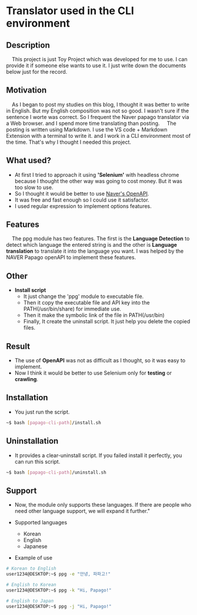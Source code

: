 
**Translator used in the CLI environment**
=================================================
## Description
&nbsp;&nbsp;&nbsp;&nbsp;This project is just Toy Project which was developed for me to use. I can provide it if someone else wants to use it. I just write down the documents below just for the record.
## Motivation 
&nbsp;&nbsp;&nbsp;&nbsp;As I began to post my studies on this blog, I thought it was better to write in English. But my English composition was not so good. I wasn't sure if the sentence I worte was correct. So I frequent the Naver papago translator via a Web browser. and I spend more time translating than posting.
&nbsp;&nbsp;&nbsp;&nbsp;The posting is written using Markdown. I use the VS code + Markdown Extension with a terminal to write it. and I work in a CLI environment most of the time. That's why I thought I needed this project.
## What used?
- At first I tried to approach it using **'Selenium'** with headless chrome because I thought the other way was going to cost money. But it was too slow to use.
- So I thought it would be better to use [Naver's OpenAPI](https://developers.naver.com/main/).
- It was free and fast enough so I could use it satisfactor.
- I used regular expression to implement options features.
## Features
&nbsp;&nbsp;&nbsp;&nbsp;The ppg module has two features. The first is the **Language Detection** to detect which language the entered string is and the other is **Language translation** to translate it into the language you want. I was helped by the NAVER Papago openAPI to implement these features.
## Other
- **Install script**
    - It just change the 'ppg' module to executable file.
    - Then it copy the executable file and API key into the PATH(/usr/bin/share) for immediate use.
    - Then it make the symbolic link of the file in PATH(/usr/bin)
    - Finally, It create the uninstall script. It just help you delete the copied files.
## Result
- The use of **OpenAPI** was not as difficult as I thought, so it was easy to implement.
- Now I think it would be better to use Selenium only for **testing** or **crawling**.
## Installation
- You just run the script.
```bash
~$ bash [papago-cli-path]/install.sh
```

## Uninstallation
- It provides a clear-uninstall script. If you failed install it perfectly, you can run this script.
```bash
~$ bash [papago-cli-path]/uninstall.sh
```
## Support
- Now, the module only supports these languages. If there are people who need other language support, we will expand it further."
- Supported languages
    - Korean
    - English
    - Japanese
    
- Example of use
```bash
# Korean to English
user1234@DESKTOP:~$ ppg -e "안녕, 파파고!"

# English to Korean
user1234@DESKTOP:~$ ppg -k "Hi, Papago!"

# English to Japan
user1234@DESKTOP:~$ ppg -j "Hi, Papago!"
 
```
